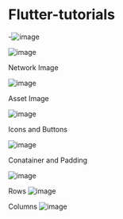 # Flutter-tutorials
-![image](https://user-images.githubusercontent.com/61565391/157417889-6a33ff90-ae2d-4544-8a46-b5386ab61fa3.png)

![image](https://user-images.githubusercontent.com/61565391/157449299-b8414224-bdd2-4aba-bcb3-1752bde64d9f.png)

Network Image

![image](https://user-images.githubusercontent.com/61565391/157658011-3bb3b7e7-736b-49d2-8b63-f6f40fe46019.png)

Asset Image

![image](https://user-images.githubusercontent.com/61565391/157661101-195668cd-0316-4348-ac75-2b21c1c2a4df.png)

Icons and Buttons

![image](https://user-images.githubusercontent.com/61565391/157690023-f04b222c-1ea4-4135-9ee6-78055512b192.png)

Conatainer and Padding

![image](https://user-images.githubusercontent.com/61565391/157754345-a770abec-8a5a-4729-a745-643ea7c830f4.png)

Rows
![image](https://user-images.githubusercontent.com/61565391/157757553-8eef16de-1615-4a70-852d-041daae5a507.png)

Columns
![image](https://user-images.githubusercontent.com/61565391/157890990-99cae1d9-4454-43ca-8261-dd691c615386.png)

